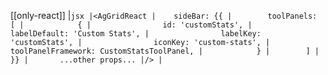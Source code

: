 [[only-react]]
|```jsx
|<AgGridReact
|    sideBar: {{
|        toolPanels: [
|            {
|                id: 'customStats',
|                labelDefault: 'Custom Stats',
|                labelKey: 'customStats',
|                iconKey: 'custom-stats',
|                toolPanelFramework: CustomStatsToolPanel,
|            }
|        ]
|    }}
|       ...other props...
|/>
|```
